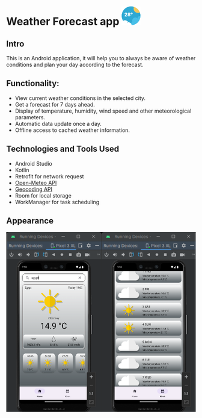 # Weather Forecast app ![](media/logo.png)

## Intro

This is an Android application, it will help you to always be aware of weather conditions and plan your day according to the forecast.

## Functionality:

 - View current weather conditions in the selected city.
 - Get a forecast for 7 days ahead.
 - Display of temperature, humidity, wind speed and other meteorological parameters.
 - Automatic data update once a day.
 - Offline access to cached weather information.

## Technologies and Tools Used

- Android Studio
- Kotlin
- Retrofit for network request
- [Open-Meteo API](https://open-meteo.com/en/docs)
- [Geocoding API](https://open-meteo.com/en/docs/geocoding-api)
- Room for local storage
- WorkManager for task scheduling

## Appearance
![](media/fragments.png)
